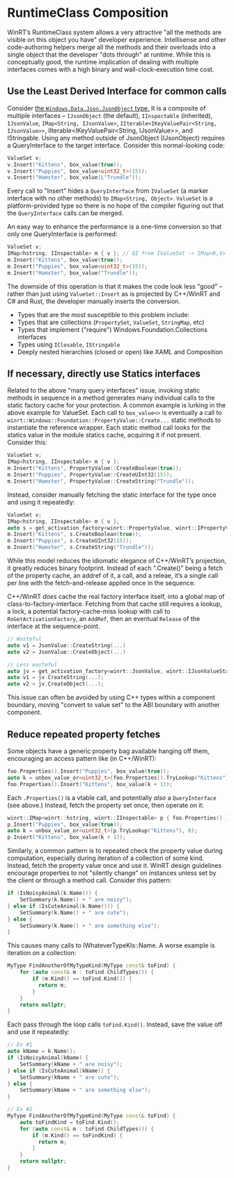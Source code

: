 # RuntimeClass Composition

WinRT’s RuntimeClass system allows a very attractive "all the methods are
visible on this object you have" developer experience. Intellisense and other
code-authoring helpers merge all the methods and their overloads into a single
object that the developer "dots through" at runtime. While this is conceptually
good, the runtime implication of dealing with multiple interfaces comes with a
high binary and wall-clock-execution time cost.

## Use the Least Derived Interface for common calls

Consider
[the `Windows.Data.Json.JsonObject` type.](https://learn.microsoft.com/uwp/api/windows.data.json.jsonobject)
It is a composite of multiple interfaces – `IJsonObject` (the default),
`IInspectable` (inherited), `IJsonValue`, `IMap<String, IJsonValue>`,
`IIterable<IKeyValuePair<String, IJsonValue>>`, IIterable<IKeyValuePair<String,
IJsonValue>>, and IStringable. Using any method outside of JsonObject
(IJsonObject) requires a QueryInterface to the target interface. Consider this
normal-looking code:

```c++
ValueSet v;
v.Insert("Kittens", box_value(true));
v.Insert("Puppies", box_value<uint32_t>(15));
v.Insert("Hamster", box_value(L"Trundle"));
```

Every call to "Insert" hides a `QueryInterface` from `IValueSet` (a marker
interface with no other methods) to `IMap<String, Object>`. `ValueSet` is a
platform-provided type so there is no hope of the compiler figuring out that the
`QueryInterface` calls can be merged.

An easy way to enhance the performance is a one-time conversion so that only one
QueryInterface is performed:

```c++
ValueSet v;
IMap<hstring, IInspectable> m { v }; // QI from IValueSet -> IMap<K,V>
m.Insert("Kittens", box_value(true));
m.Insert("Puppies", box_value<uint32_t>(15));
m.Insert("Hamster", box_value("Trundle"));
```

The downside of this operation is that it makes the code look less "good" –
rather than just using `ValueSet::Insert` as is projected by C++/WinRT and C#
and Rust, the developer manually inserts the conversion.

-   Types that are the most susceptible to this problem include:
-   Types that are collections (`PropertySet`, `ValueSet`, `StringMap`, etc)
-   Types that implement ("require") Windows.Foundation.Collections interfaces
-   Types using `IClosable`, `IStringable`
-   Deeply nested hierarchies (closed or open) like XAML and Composition

## If necessary, directly use Statics interfaces

Related to the above "many query interfaces" issue, invoking static methods in
sequence in a method generates many individual calls to the static factory cache
for your protection. A common example is lurking in the above example for
ValueSet. Each call to `box_value<>` is eventually a call to
`winrt::Windows::Foundation::PropertyValue::Create...` static methods to
instantiate the reference wrapper. Each static method call looks for the statics
value in the module statics cache, acquiring it if not present. Consider this:

```c++
ValueSet v;
IMap<hstring, IInspectable> m { v };
m.Insert("Kittens", PropertyValue::CreateBoolean(true));
m.Insert("Puppies", PropertyValue::CreateUInt32(15));
m.Insert("Hamster", PropertyValue::CreateString("Trundle"));
```

Instead, consider manually fetching the static interface for the type once and
using it repeatedly:

```c++
ValueSet v;
IMap<hstring, IInspectable> m { v };
auto s = get_activation_factory<winrt::PropertyValue, winrt::IPropertyValueStatics>();
m.Insert("Kittens", s.CreateBoolean(true));
m.Insert("Puppies", s.CreateUInt32(15));
m.Insert("Hamster", s.CreateString("Trundle"));
```

While this model reduces the idiomatic elegance of C++/WinRT’s projection, it
greatly reduces binary footprint. Instead of each ".Create()" being a fetch of
the property cache, an addref of it, a call, and a releae, it’s a single call
per line with the fetch-and-release applied once in the sequence.

C++/WinRT _does_ cache the real factory interface itself, into a global map of
class-to-factory-interface. Fetching from that cache still requires a lookup, a
lock, a potential factory-cache-miss lookup with call to
`RoGetActivationFactory`, an `AddRef`, then an eventual `Release` of the
interface at the sequence-point.

```c++
// Wasteful
auto v1 = JsonValue::CreateString(...)
auto v2 = JsonValue::CreateObject(...)

// Less wasteful
auto jv = get_activation_factory<winrt::JsonValue, winrt::IJsonValueStatics>();
auto v1 = jv.CreateString(...);
auto v2 = jv.CreateObject(...);
```

This issue can often be avoided by using C++ types within a component boundary,
moving "convert to value set" to the ABI boundary with another component.

## Reduce repeated property fetches

Some objects have a generic property bag available hanging off them, encouraging
an access pattern like (in C++/WinRT):

```c++
foo.Properties().Insert("Puppies", box_value(true));
auto k = unbox_value_or<uint32_t>(foo.Properties().TryLookup("Kittens"), 0);
foo.Properties().Insert("Kittens", box_value(k + 1));
```

Each `.Properties()` is a vtable call, and potentially _also_ a `QueryInterface`
(see above.) Instead, fetch the property set once, then operate on it:

```c++
winrt::IMap<winrt::hstring, winrt::IInspectable> p { foo.Properties() };
p.Insert("Puppies", box_value(true));
auto k = unbox_value_or<uint32_t>(p.TryLookup("Kittens"), 0);
p.Insert("Kittens", box_value(k + 1));
```

Similarly, a common pattern is to repeated check the property value during
computation, especially during iteration of a collection of some kind. Instead,
fetch the property value once and use it. WinRT design guidelines encourage
properties to not "silently change" on instances unless set by the client or
through a method call. Consider this pattern:

```c++
if (IsNoisyAnimal(k.Name()) {
    SetSummary(k.Name() + " are noisy");
} else if (IsCuteAnimal(k.Name())) {
    SetSummary(k.Name() + " are cute");
} else {
    SetSummary(k.Name() + " are something else");
}
```

This causes many calls to IWhateverTypeKIs::Name. A worse example is iteration
on a collection:

```c++
MyType FindAnotherOfMyTypeKind(MyType const& toFind) {
    for (auto const& m : toFind.ChildTypes()) {
        if (m.Kind() == toFind.Kind()) {
          return m;
        }
    }
    return nullptr;
}
```

Each pass through the loop calls `toFind.Kind()`. Instead, save the value off
and use it repeatedly:

```c++
// Ex #1
auto kName = k.Name();
if (IsNoisyAnimal(kName) {
    SetSummary(kName + " are noisy");
} else if (IsCuteAnimal(kName)) {
    SetSummary(kName + " are cute");
} else {
    SetSummary(kName + " are something else");
}

// Ex #2
MyType FindAnotherOfMyTypeKind(MyType const& toFind) {
    auto toFindKind = toFind.Kind();
    for (auto const& m : toFind.ChildTypes()) {
        if (m.Kind() == toFindKind) {
          return m;
        }
    }
    return nullptr;
}
```
